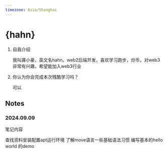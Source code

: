 ```yaml
---
timezone: Asia/Shanghai
---
```


# {hahn}

1. 自我介绍

   我叫龚小豪，英文名hahn。web2后端开发，喜欢学习跑步，炒币，对web3非常有兴趣，希望能加入web3行业

2. 你认为你会完成本次残酷学习吗？

   可以

## Notes

<!-- Content_START -->

### 2024.09.09

笔记内容

查找资料安装配置apt运行环境
了解move语言一些基础语法习惯
编写基本的hello world 的demo


<!-- Content_END -->
